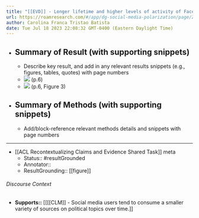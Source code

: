 ```yaml
---
title: "[[EVD]] - Longer lifetime and higher levels of activity of Facebook users corresponded with a lesser number of Facebook pages being consumed. - [[@schmidtPolarizationVaccinationDebate2018]]"
url: https://roamresearch.com/#/app/dg-social-media-polarization/page/Zo4cVaD34
author: Carolina Franca Tristao Batista
date: Tue Jul 18 2023 22:08:32 GMT-0400 (Eastern Daylight Time)
---
```


- ## Summary of Result (with supporting snippets)
    - Describe key result, and add in any relevant results snippets (e.g., figures, tables, quotes) with page numbers
    - ![](https://firebasestorage.googleapis.com/v0/b/firescript-577a2.appspot.com/o/imgs%2Fapp%2Fdg-social-media-polarization%2FpazXyRtbBY.08.05%20PM.png?alt=media&token=be3a6029-9334-4dcb-8d98-f87cf61979bb) (p.6)
    - ![](https://firebasestorage.googleapis.com/v0/b/firescript-577a2.appspot.com/o/imgs%2Fapp%2Fdg-social-media-polarization%2FKabLhODwRQ.09.03%20PM.png?alt=media&token=34acaea3-3ba5-4260-8591-cbbf5e67af05) (p.6, Figure 3)
- ## Summary of Methods (with supporting snippets)
    - Add/block-reference relevant methods details and snippets with page numbers
- ---
- [[ACL Recontextualizing Claims and Evidence Shared Task]] meta
    - Status:: #resultGrounded
    - Annotator::
    - ResultGrounding:: [[figure]]

###### Discourse Context

- **Supports::** [[[[CLM]] - Social media users tend to consume a smaller variety of sources on political topics over time.]]
